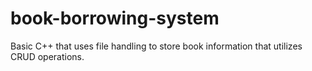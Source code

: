 # book-borrowing-system
Basic C++ that uses file handling to store book information that utilizes CRUD operations.
